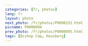 ```yaml
---
categories: [fr, photos]
lang: fr
layout: photo
next_photo: /fr/photos/P0000152.html
picname: P0000094
prev_photo: /fr/photos/P0000095.html
tags: [Bishop Cap, Hausberg]
---
```

